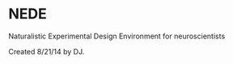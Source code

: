 NEDE
====

Naturalistic Experimental Design Environment for neuroscientists

Created 8/21/14 by DJ.
